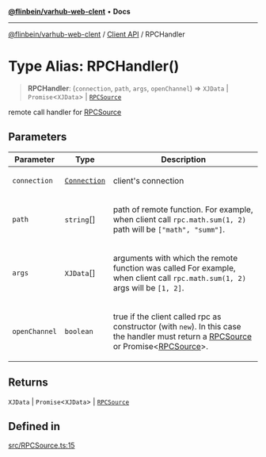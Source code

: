 [**@flinbein/varhub-web-clent**](../../README.md) • **Docs**

***

[@flinbein/varhub-web-clent](../../README.md) / [Client API](../README.md) / RPCHandler

# Type Alias: RPCHandler()

> **RPCHandler**: (`connection`, `path`, `args`, `openChannel`) => `XJData` \| `Promise`\<`XJData`\> \| [`RPCSource`](../classes/RPCSource.md)

remote call handler for [RPCSource](../classes/RPCSource.md)

## Parameters

<table>
<thead>
<tr>
<th>Parameter</th>
<th>Type</th>
<th>Description</th>
</tr>
</thead>
<tbody>
<tr>
<td>

`connection`

</td>
<td>

[`Connection`](../classes/Connection.md)

</td>
<td>

client's connection

</td>
</tr>
<tr>
<td>

`path`

</td>
<td>

`string`[]

</td>
<td>

path of remote function.
For example, when client call `rpc.math.sum(1, 2)` path will be `["math", "summ"]`.

</td>
</tr>
<tr>
<td>

`args`

</td>
<td>

`XJData`[]

</td>
<td>

arguments with which the remote function was called
For example, when client call `rpc.math.sum(1, 2)` args will be `[1, 2]`.

</td>
</tr>
<tr>
<td>

`openChannel`

</td>
<td>

`boolean`

</td>
<td>

true if the client called rpc as constructor (with `new`).
In this case the handler must return a [RPCSource](../classes/RPCSource.md) or Promise<[RPCSource](../classes/RPCSource.md)>.

</td>
</tr>
</tbody>
</table>

## Returns

`XJData` \| `Promise`\<`XJData`\> \| [`RPCSource`](../classes/RPCSource.md)

## Defined in

[src/RPCSource.ts:15](https://github.com/flinbein/varhub-web-client/blob/44cee252b4129e1cf923ce27478727106d4f6662/src/RPCSource.ts#L15)
